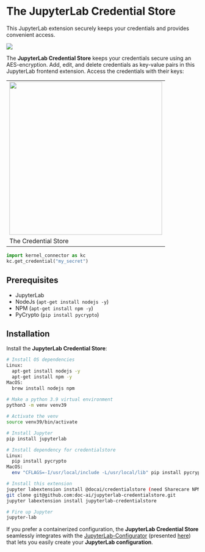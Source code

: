 # The JupyterLab Credential Store

This JupyterLab extension securely keeps your credentials and provides convenient access.

![](assets/teaser.png)

The **JupyterLab Credential Store** keeps your credentials secure using an AES-encryption. Add, edit, and delete credentials as key-value pairs in this JupyterLab frontend extension. Access the credentials with their keys: 

<table class="image">
<tr><td><img src="assets/sidebar.png" width="400"></td></tr>
<tr><td class="caption" >The Credential Store</td></tr>
</table>

```python
import kernel_connector as kc
kc.get_credential("my_secret")
```

## Prerequisites

* JupyterLab
* NodeJs (`apt-get install nodejs -y`)
* NPM (`apt-get install npm -y`)
* PyCrypto (`pip install pycrypto`)

## Installation

Install the **JupyterLab Credential Store**:

```bash
# Install OS dependencies
Linux:
  apt-get install nodejs -y
  apt-get install npm -y
MacOS:
  brew install nodejs npm
  
# Make a python 3.9 virtual environment
python3 -m venv venv39

# Activate the venv
source venv39/bin/activate

# Install Jupyter
pip install jupyterlab

# Install dependency for credentialstore
Linux:
  pip install pycrypto
MacOS:
  env "CFLAGS=-I/usr/local/include -L/usr/local/lib" pip install pycrypto

# Install this extension
jupyter labextension install @docai/credentialstore (need Sharecare NPM repo creds) OR
git clone git@github.com:doc-ai/jupyterlab-credentialstore.git
jupyter labextension install jupyterlab-credentialstore

# Fire up Jupyter
jupyter-lab
```

If you prefer a containerized configuration, the **JupyterLab Credential Store** seamlessly integrates with the [JupyterLab-Configurator](https://lean-data-science.com/#/configure-jupyterlab) (presented [here](https://towardsdatascience.com/how-to-setup-your-jupyterlab-project-environment-74909dade29b)) that lets you easily create your **JupyterLab configuration**. 
